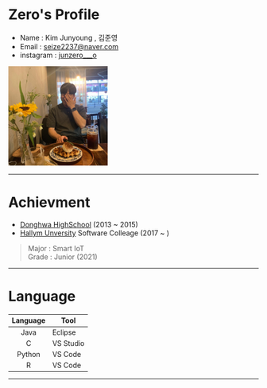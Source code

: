 # Zero's Profile
* Name : Kim Junyoung , 김준영 
* Email : seize2237@naver.com 
* instagram : [junzero___o][junzero___o]  
<img src=profile.jpg width=200 height=200>    

*****

# Achievment
* [Donghwa HighSchool][donghwa] (2013 ~ 2015)
* [Hallym Unversity][hallym] Software Colleage (2017 ~ )
> Major : Smart IoT  
> Grade : Junior (2021)

*****

# Language
|Language|Tool|
|:---:|---|
|Java|Eclipse|
|C|VS Studio|
|Python|VS Code|
|R|VS Code|

*****


[junzero___o]: https://www.instagram.com/junzero___o/
[hallym]: https://www.hallym.ac.kr
[donghwa]: https://www.donghwa.hs.kr
